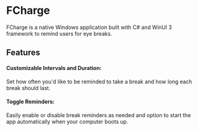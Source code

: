 # FCharge
FCharge is a native Windows application built with C# and WinUI 3 framework to remind users for eye breaks.

## Features
#### Customizable Intervals and Duration:  
Set how often you'd like to be reminded to take a break and how long each break should last.

#### Toggle Reminders:  
Easily enable or disable break reminders as needed and option to start the app automatically when your computer boots up.
